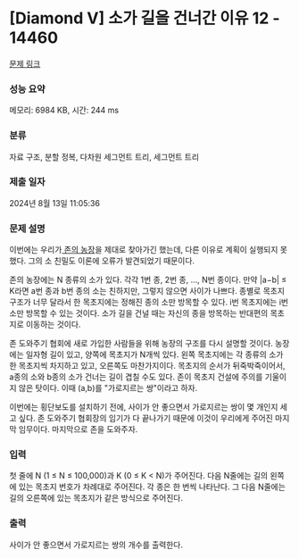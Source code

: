 # [Diamond V] 소가 길을 건너간 이유 12 - 14460 

[문제 링크](https://www.acmicpc.net/problem/14460) 

### 성능 요약

메모리: 6984 KB, 시간: 244 ms

### 분류

자료 구조, 분할 정복, 다차원 세그먼트 트리, 세그먼트 트리

### 제출 일자

2024년 8월 13일 11:05:36

### 문제 설명

<p>이번에는 우리가<a href="https://www.acmicpc.net/problem/14459"> 존의 농장</a>을 제대로 찾아가긴 했는데, 다른 이유로 계획이 실행되지 못했다. 그의 소 친밀도 이론에 오류가 발견되었기 때문이다.</p>

<p>존의 농장에는 N 종류의 소가 있다. 각각 1번 종, 2번 종, ..., N번 종이다. 만약 |a−b| ≤ K라면 a번 종과 b번 종의 소는 친하지만, 그렇지 않으면 사이가 나쁘다. 종별로 목초지 구조가 너무 달라서 한 목초지에는 정해진 종의 소만 방목할 수 있다. i번 목초지에는 i번 소만 방목할 수 있는 것이다. 소가 길을 건널 때는 자신의 종을 방목하는 반대편의 목초지로 이동하는 것이다.</p>

<p>존 도와주기 협회에 새로 가입한 사람들을 위해 농장의 구조를 다시 설명할 것이다. 농장에는 일자형 길이 있고, 양쪽에 목초지가 N개씩 있다. 왼쪽 목초지에는 각 종류의 소가 한 목초지씩 차지하고 있고, 오른쪽도 마찬가지이다. 목초지의 순서가 뒤죽박죽이어서, a종의 소와 b종의 소가 건너는 길이 겹칠 수도 있다. 존이 목초지 건설에 주의를 기울이지 않은 탓이다. 이때 (a,b)를 "가로지르는 쌍"이라고 하자.</p>

<p>이번에는 횡단보도를 설치하기 전에, 사이가 안 좋으면서 가로지르는 쌍이 몇 개인지 세고 싶다. 존 도와주기 협회장의 임기가 다 끝나가기 때문에 이것이 우리에게 주어진 마지막 임무이다. 마지막으로 존을 도와주자.</p>

### 입력 

 <p>첫 줄에 N (1 ≤ N ≤ 100,000)과 K (0 ≤ K < N)가 주어진다. 다음 N줄에는 길의 왼쪽에 있는 목초지 번호가 차례대로 주어진다. 각 종은 한 번씩 나타난다. 그 다음 N줄에는 길의 오른쪽에 있는 목초지가 같은 방식으로 주어진다.</p>

### 출력 

 <p>사이가 안 좋으면서 가로지르는 쌍의 개수를 출력한다.<br></p>


